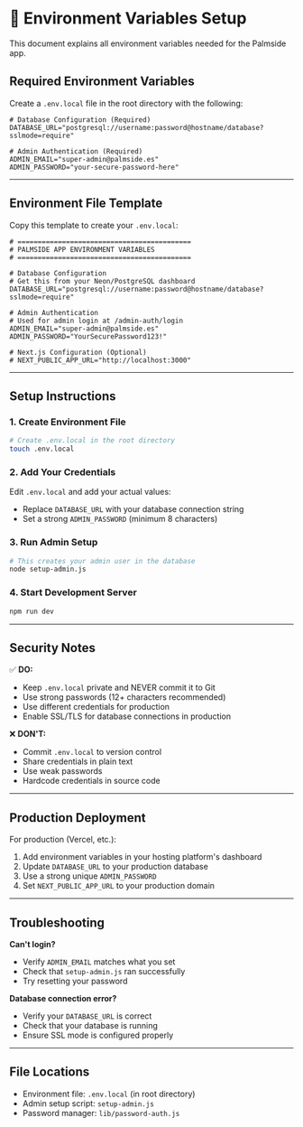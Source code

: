 # 🔐 Environment Variables Setup

This document explains all environment variables needed for the Palmside app.

## Required Environment Variables

Create a `.env.local` file in the root directory with the following:

```env
# Database Configuration (Required)
DATABASE_URL="postgresql://username:password@hostname/database?sslmode=require"

# Admin Authentication (Required)
ADMIN_EMAIL="super-admin@palmside.es"
ADMIN_PASSWORD="your-secure-password-here"
```

---

## Environment File Template

Copy this template to create your `.env.local`:

```env
# ===========================================
# PALMSIDE APP ENVIRONMENT VARIABLES
# ===========================================

# Database Configuration
# Get this from your Neon/PostgreSQL dashboard
DATABASE_URL="postgresql://username:password@hostname/database?sslmode=require"

# Admin Authentication
# Used for admin login at /admin-auth/login
ADMIN_EMAIL="super-admin@palmside.es"
ADMIN_PASSWORD="YourSecurePassword123!"

# Next.js Configuration (Optional)
# NEXT_PUBLIC_APP_URL="http://localhost:3000"
```

---

## Setup Instructions

### 1. Create Environment File

```bash
# Create .env.local in the root directory
touch .env.local
```

### 2. Add Your Credentials

Edit `.env.local` and add your actual values:
- Replace `DATABASE_URL` with your database connection string
- Set a strong `ADMIN_PASSWORD` (minimum 8 characters)

### 3. Run Admin Setup

```bash
# This creates your admin user in the database
node setup-admin.js
```

### 4. Start Development Server

```bash
npm run dev
```

---

## Security Notes

✅ **DO:**
- Keep `.env.local` private and NEVER commit it to Git
- Use strong passwords (12+ characters recommended)
- Use different credentials for production
- Enable SSL/TLS for database connections in production

❌ **DON'T:**
- Commit `.env.local` to version control
- Share credentials in plain text
- Use weak passwords
- Hardcode credentials in source code

---

## Production Deployment

For production (Vercel, etc.):

1. Add environment variables in your hosting platform's dashboard
2. Update `DATABASE_URL` to your production database
3. Use a strong unique `ADMIN_PASSWORD`
4. Set `NEXT_PUBLIC_APP_URL` to your production domain

---

## Troubleshooting

**Can't login?**
- Verify `ADMIN_EMAIL` matches what you set
- Check that `setup-admin.js` ran successfully
- Try resetting your password

**Database connection error?**
- Verify your `DATABASE_URL` is correct
- Check that your database is running
- Ensure SSL mode is configured properly

---

## File Locations

- Environment file: `.env.local` (in root directory)
- Admin setup script: `setup-admin.js`
- Password manager: `lib/password-auth.js`

